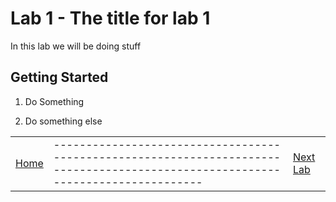 # Lab 1 - The title for lab 1

In this lab we will be doing stuff

## Getting Started

1. Do Something

1. Do something else

||||
|--|--|--|
|[Home](../readme.md)|--------------------------------------------------------------------------------------------------------------------------------|[Next Lab](/lab2/index.md)|
